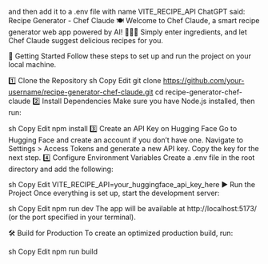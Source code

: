 and then add it to a .env file with name VITE_RECIPE_API
ChatGPT said:
Recipe Generator - Chef Claude 🍽️
Welcome to Chef Claude, a smart recipe generator web app powered by AI! 🧑‍🍳✨
Simply enter ingredients, and let Chef Claude suggest delicious recipes for you.

🚀 Getting Started
Follow these steps to set up and run the project on your local machine.

1️⃣ Clone the Repository
sh
Copy
Edit
git clone https://github.com/your-username/recipe-generator-chef-claude.git
cd recipe-generator-chef-claude
2️⃣ Install Dependencies
Make sure you have Node.js installed, then run:

sh
Copy
Edit
npm install
3️⃣ Create an API Key on Hugging Face
Go to Hugging Face and create an account if you don’t have one.
Navigate to Settings > Access Tokens and generate a new API key.
Copy the key for the next step.
4️⃣ Configure Environment Variables
Create a .env file in the root directory and add the following:

sh
Copy
Edit
VITE_RECIPE_API=your_huggingface_api_key_here
▶️ Run the Project
Once everything is set up, start the development server:

sh
Copy
Edit
npm run dev
The app will be available at http://localhost:5173/ (or the port specified in your terminal).

🛠 Build for Production
To create an optimized production build, run:

sh
Copy
Edit
npm run build
